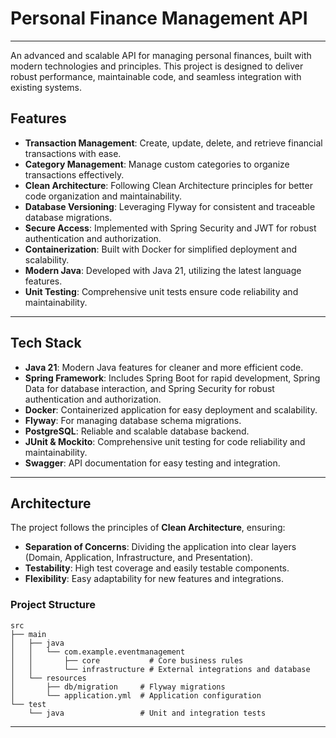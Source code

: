 # Personal Finance Management API

---

An advanced and scalable API for managing personal finances, built with modern technologies and principles. This project is designed to deliver robust performance, maintainable code, and seamless integration with existing systems.

## Features
- **Transaction Management**: Create, update, delete, and retrieve financial transactions with ease.
- **Category Management**: Manage custom categories to organize transactions effectively.
- **Clean Architecture**: Following Clean Architecture principles for better code organization and maintainability.
- **Database Versioning**: Leveraging Flyway for consistent and traceable database migrations.
- **Secure Access**: Implemented with Spring Security and JWT for robust authentication and authorization.
- **Containerization**: Built with Docker for simplified deployment and scalability.
- **Modern Java**: Developed with Java 21, utilizing the latest language features.
- **Unit Testing**: Comprehensive unit tests ensure code reliability and maintainability.

---

## Tech Stack
- **Java 21**: Modern Java features for cleaner and more efficient code.
- **Spring Framework**: Includes Spring Boot for rapid development, Spring Data for database interaction, and Spring Security for robust authentication and authorization.
- **Docker**: Containerized application for easy deployment and scalability.
- **Flyway**: For managing database schema migrations.
- **PostgreSQL**: Reliable and scalable database backend.
- **JUnit & Mockito**: Comprehensive unit testing for code reliability and maintainability.
- **Swagger**: API documentation for easy testing and integration.

---

## Architecture
The project follows the principles of **Clean Architecture**, ensuring:
- **Separation of Concerns**: Dividing the application into clear layers (Domain, Application, Infrastructure, and Presentation).
- **Testability**: High test coverage and easily testable components.
- **Flexibility**: Easy adaptability for new features and integrations.

### Project Structure
```plaintext
src
├── main
│   ├── java
│   │   └── com.example.eventmanagement
│   │       ├── core           # Core business rules
│   │       └── infrastructure # External integrations and database
│   └── resources
│       ├── db/migration     # Flyway migrations
│       └── application.yml  # Application configuration
└── test
    └── java                 # Unit and integration tests
```

---